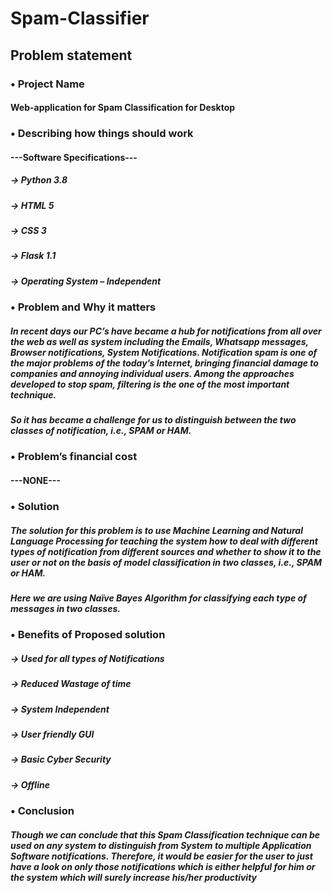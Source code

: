 # Spam-Classifier

## Problem statement

### •	Project Name
####     Web-application for Spam Classification for Desktop

### •	Describing how things should work
####    ---Software Specifications---
#####      ->	Python 3.8
#####      ->	HTML 5
#####      ->	CSS 3
#####      ->	Flask 1.1
#####      ->	Operating System – Independent


### •	Problem and Why it matters
#####    In recent days our PC’s have became a hub for notifications from all over the web as well as system including the Emails, Whatsapp messages, Browser notifications, System Notifications. Notification spam is one of the major problems of the today’s Internet, bringing financial damage to companies and annoying individual users. Among the approaches developed to stop spam, filtering is the one of the most important technique.
#####    So it has became a challenge for us to distinguish between the two classes of notification, i.e., SPAM or HAM.
### •	Problem’s financial cost
####    ---NONE---

### •	Solution
#####    The solution for this problem is to use Machine Learning and Natural Language Processing for teaching the system how to deal with different types of notification from different sources and whether to show it to the user or not on the basis of model classification in two classes, i.e., SPAM or HAM.
#####    Here we are using Naïve Bayes Algorithm for classifying each type of messages in two classes. 
 

### •	Benefits of Proposed solution
#####    ->	Used for all types of Notifications
#####    ->	Reduced Wastage of time
#####    ->	System Independent
#####    ->	User friendly GUI
#####    ->	Basic Cyber Security
#####    ->	Offline
### •	Conclusion
#####    Though we can conclude that this Spam Classification technique can be used on any system to distinguish from System to multiple Application Software notifications. Therefore, it would be easier for the user to just have a look on only those notifications which is either helpful for him or the system which will surely increase his/her productivity

